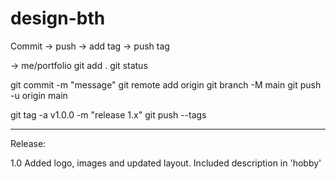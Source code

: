 # design-bth
Commit -> push -> add tag -> push tag

-> me/portfolio
git add . 
git status

git commit -m "message"
git remote add origin <origin>
git branch -M main
git push -u origin main

git tag -a v1.0.0 -m "release 1.x"
git push --tags

----------
Release:

1.0 
Added logo, images and updated layout. Included description in 'hobby'

